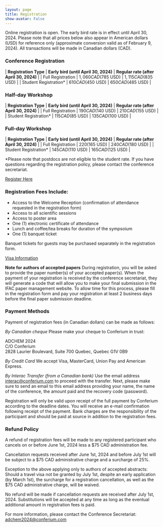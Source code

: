 ```yaml
---
layout: page
title: Registration
show-avatar: False
---
```


Online registration is open. The early bird rate is in effect until April 30, 2024.
Please note that all prices below also appear in American dollars (USD) for reference only (approximate conversion valid as of February 9, 2024). All transactions will be made in Canadian dollars (CAD).
 

### Conference Registration                                                                                  

| **Registration Type** | **Early bird (until April 30, 2024)** | **Regular rate (after April 30, 2024)** |
| Full Registration     | $1,060 CAD ($785 USD)                 | $1,115 CAD ($835 USD)                   |
| Student Registration* | $610 CAD ($450 USD)                   | $650 CAD ($485 USD)                     |


### Half-day Workshop                                                                                        

| **Registration Type** | **Early bird (until April 30, 2024)** | **Regular rate (after April 30, 2024)** |
| Full Registration     | $190 CAD ($140 USD)                   | $210 CAD ($155 USD)                     |
| Student Registration* | $115 CAD ($85 USD)                    | $135 CAD ($100 USD)                     |


### Full-day Workshop                                                                                        

| **Registration Type** | **Early bird (until April 30, 2024)** | **Regular rate (after April 30, 2024)** |
| Full Registration     | $220 ($165 USD)                       | $240 CAD ($180 USD)                     |
| Student Registration* | $145 CAD ($110 USD)                   | $165 CAD ($125 USD)                     |
                                                                                  
*Please note that postdocs are not eligible to the student rate. If you have questions regarding the registration policy, please contact the conference secretariat.

<div class="text-center">
  <a class="btn btn-warning btn-lg" href="./assets/docs/03-Call-for-Papers-Extended-Deadlines-2023-10-16.pdf" role="button">Register Here</a>
</div>

### Registration Fees Include:
- Access to the Welcome Reception (confirmation of attendance requested in the registration form)
- Access to all scientific sessions
- Access to poster area 
- One (1) electronic certificate of attendance
- Lunch and coffee/tea breaks for duration of the sympsoium
- One (1) banquet ticket

Banquet tickets for guests may be purchased separately in the registration form.

<div class="text-center">
  <a class="btn btn-warning btn-lg" href="./assets/docs/Visa_eTA_information.pdf" role="button">Visa Information</a>
</div>

**Note for authors of accepted papers**
During registration, you will be asked to provide the paper number(s) of your accepted paper(s). When the payment of your registration is received by the conference secretariat, they will generate a code that will allow you to make your final submission in the IFAC paper management website. To allow time for this process, please fill in the registration form and pay your registration at least 2 business days before the final paper submission deadline. 

### Payment Methods
Payment of registration fees (in Canadian dollars) can be made as follows:

*By Canadian cheque*
Please make your cheque to Conferium in trust:

ADCHEM 2024  
C/O Conferium  
2828 Laurier Boulevard, Suite 700 
Quebec, Quebec 
G1V 0B9 
 
*By Credit Card*
We accept Visa, MasterCard, Union Pay and American Express.

*By Interac Transfer (from a Canadian bank)*
Use the email address <interac@conferium.com> to proceed with the transfer. Next, please make sure to send an email to this email address providing your name, the name of the conference, the amount paid and the recovery code (password).

Registration will only be valid upon receipt of the full payment by Conferium according to the deadline dates. You will receive an e-mail confirmation following receipt of the payment. Bank charges are the responsibility of the participant and should be paid at source in addition to the registration fees.

### Refund Policy
A refund of registration fees will be made to any registered participant who cancels on or before June 1st, 2024 less a $75 CAD administration fee.

Cancellation requests received after June 1st, 2024 and before July 1st will be subject to a $75 CAD administrative charge and a surcharge of 25%.

Exception to the above applying only to authors of accepted abstracts: Should a travel visa not be granted by July 1st, despite an early application (by March 1st), the surcharge for a registration cancellation, as well as the $75 CAD administrative charge, will be waived.

No refund will be made if cancellation requests are received after July 1st, 2024. Substitutions will be accepted at any time as long as the eventual additional amount in registration fees is paid.    

For more information, please contact the Conference Secretariat: <adchem2024@conferium.com>



